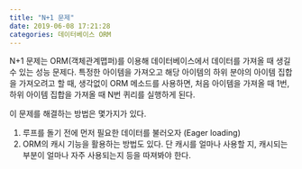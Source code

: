 ```yaml
---
title: "N+1 문제"
date: 2019-06-08 17:21:28
categories: 데이터베이스 ORM
---
```


N+1 문제는 ORM(객체관계맵퍼)를 이용해 데이터베이스에서 데이터를 가져올 때 생길 수 있는 성능 문제다. 
특정한 아이템을 가져오고 해당 아이템의 하위 분야의 아이템 집합을 가져오려고 할 때, 생각없이 ORM 메소드를 사용하면, 처음 아이템을 가져올 때 1번, 하위 아이템 집합을 가져올 때 N번 퀴리를 실행하게 된다.

이 문제를 해결하는 방법은 몇가지가 있다.

1. 루프를 돌기 전에 먼저 필요한 데이터를 불러오자 (Eager loading)
2. ORM의 캐시 기능을 활용하는 방법도 있다. 단 캐시를 얼마나 사용할 지, 캐시되는 부분이 얼마나 자주 사용되는지 등을 따져봐야 한다.


